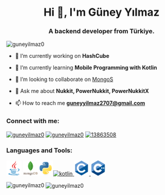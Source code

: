 <h1 align="center">Hi 👋, I'm Güney Yılmaz</h1>
<h3 align="center">A backend developer from Türkiye.</h3>

<p align="left"> <img src="https://komarev.com/ghpvc/?username=guneyilmaz0&label=Profile%20views&color=0e75b6&style=flat" alt="guneyilmaz0" /> </p>

- 🔭 I’m currently working on **HashCube**

- 🌱 I’m currently learning **Mobile Programming with Kotlin**

- 👯 I’m looking to collaborate on [MongoS](https://github.com/guneyilmaz0/MongoS)

- 💬 Ask me about **Nukkit, PowerNukkit, PowerNukkitX**

- 📫 How to reach me **guneyyilmaz2707@gmail.com**

<h3 align="left">Connect with me:</h3>
<p align="left">
<a href="https://twitter.com/guneyilmaz0" target="blank"><img align="center" src="https://raw.githubusercontent.com/rahuldkjain/github-profile-readme-generator/master/src/images/icons/Social/twitter.svg" alt="guneyilmaz0" height="30" width="40" /></a>
<a href="https://linkedin.com/in/guneyilmaz0" target="blank"><img align="center" src="https://raw.githubusercontent.com/rahuldkjain/github-profile-readme-generator/master/src/images/icons/Social/linked-in-alt.svg" alt="guneyilmaz0" height="30" width="40" /></a>
<a href="https://stackoverflow.com/users/13863508" target="blank"><img align="center" src="https://raw.githubusercontent.com/rahuldkjain/github-profile-readme-generator/master/src/images/icons/Social/stack-overflow.svg" alt="13863508" height="30" width="40" /></a>
</p>

<h3 align="left">Languages and Tools:</h3>
<p align="left"><img src="https://raw.githubusercontent.com/devicons/devicon/master/icons/java/java-original.svg" alt="java" width="40" height="40"/> </a> <a href="https://kotlinlang.org" target="_blank" rel="noreferrer"><img src="https://raw.githubusercontent.com/devicons/devicon/master/icons/mongodb/mongodb-original-wordmark.svg" alt="mongodb" width="40" height="40"/><img src="https://raw.githubusercontent.com/devicons/devicon/master/icons/python/python-original.svg" alt="python" width="40" height="40"/><img src="https://www.vectorlogo.zone/logos/kotlinlang/kotlinlang-icon.svg" alt="kotlin" width="40" height="40"/> </a> <a href="https://www.mongodb.com/" target="_blank" rel="noreferrer"><a href="https://www.cprogramming.com/" target="_blank" rel="noreferrer"> <img src="https://raw.githubusercontent.com/devicons/devicon/master/icons/c/c-original.svg" alt="c" width="40" height="40"/> </a> <a href="https://www.w3schools.com/cpp/" target="_blank" rel="noreferrer"> <img src="https://raw.githubusercontent.com/devicons/devicon/master/icons/cplusplus/cplusplus-original.svg" alt="cplusplus" width="40" height="40"/> </a> <a href="https://www.java.com" target="_blank" rel="noreferrer">    </a>   </a> </p>

<p><img align="left" src="https://github-readme-stats.vercel.app/api/top-langs?username=guneyilmaz0&show_icons=true&locale=en&layout=compact" alt="guneyilmaz0" /></p>

<p>&nbsp;<img align="center" src="https://github-readme-stats.vercel.app/api?username=guneyilmaz0&show_icons=true&locale=en" alt="guneyilmaz0" /></p>
